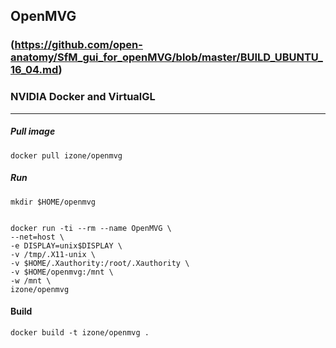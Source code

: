 ## OpenMVG
### (https://github.com/open-anatomy/SfM_gui_for_openMVG/blob/master/BUILD_UBUNTU_16_04.md)
### NVIDIA Docker and VirtualGL
-----
##### Pull image
```
docker pull izone/openmvg
```

##### Run
```
mkdir $HOME/openmvg
```
```
```
```
docker run -ti --rm --name OpenMVG \
--net=host \
-e DISPLAY=unix$DISPLAY \
-v /tmp/.X11-unix \
-v $HOME/.Xauthority:/root/.Xauthority \
-v $HOME/openmvg:/mnt \
-w /mnt \
izone/openmvg
```

#### Build
```
docker build -t izone/openmvg .
```